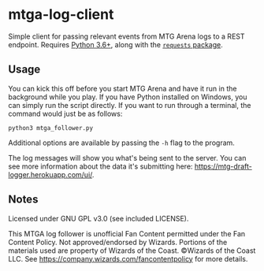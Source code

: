 # mtga-log-client

Simple client for passing relevant events from MTG Arena logs to a REST endpoint. Requires [Python 3.6+](https://www.python.org/downloads/), along with the [`requests` package](http://docs.python-requests.org/en/master/).

## Usage

You can kick this off before you start MTG Arena and have it run in the background while you play. If you have Python installed on Windows, you can simply run the script directly. If you want to run through a terminal, the command would just be as follows:
```
python3 mtga_follower.py
```

Additional options are available by passing the `-h` flag to the program.

The log messages will show you what's being sent to the server. You can see more information about the data it's submitting here: https://mtg-draft-logger.herokuapp.com/ui/.

## Notes

Licensed under GNU GPL v3.0 (see included LICENSE).

This MTGA log follower is unofficial Fan Content permitted under the Fan Content Policy. Not approved/endorsed by Wizards. Portions of the materials used are property of Wizards of the Coast. ©Wizards of the Coast LLC. See https://company.wizards.com/fancontentpolicy for more details.